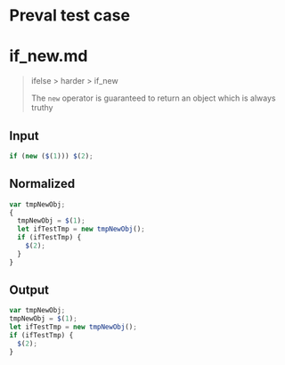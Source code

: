 # Preval test case

# if_new.md

> ifelse > harder > if_new
>
> The `new` operator is guaranteed to return an object which is always truthy

## Input

`````js filename=intro
if (new ($(1))) $(2);
`````

## Normalized

`````js filename=intro
var tmpNewObj;
{
  tmpNewObj = $(1);
  let ifTestTmp = new tmpNewObj();
  if (ifTestTmp) {
    $(2);
  }
}
`````

## Output

`````js filename=intro
var tmpNewObj;
tmpNewObj = $(1);
let ifTestTmp = new tmpNewObj();
if (ifTestTmp) {
  $(2);
}
`````
